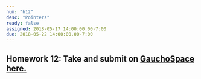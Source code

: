```yaml
---
num: "h12"
desc: "Pointers"
ready: false
assigned: 2018-05-17 14:00:00.00-7:00
due: 2018-05-22 14:00:00.00-7:00
---
```

<h2>Homework 12: Take and submit on <a href="https://gauchospace.ucsb.edu/courses/course/view.php?id=24038" target="_blank">GauchoSpace here.</a></h2>
